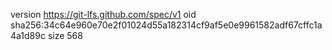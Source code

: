 version https://git-lfs.github.com/spec/v1
oid sha256:34c64e960e70e2f01024d55a182314cf9af5e0e9961582adf67cffc1a4a1d89c
size 568
